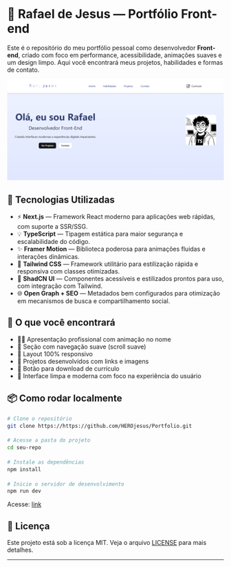 
# 🚀 Rafael de Jesus — Portfólio Front-end

Este é o repositório do meu portfólio pessoal como desenvolvedor **Front-end**, criado com foco em performance, acessibilidade, animações suaves e um design limpo. Aqui você encontrará meus projetos, habilidades e formas de contato.

![Preview do Portfólio](./public/img/portifolio.png) <!-- Altere para o path correto da sua imagem -->

## 🔧 Tecnologias Utilizadas

- ⚡ **Next.js** — Framework React moderno para aplicações web rápidas, com suporte a SSR/SSG.
- 💡 **TypeScript** — Tipagem estática para maior segurança e escalabilidade do código.
- ✨ **Framer Motion** — Biblioteca poderosa para animações fluidas e interações dinâmicas.
- 🎨 **Tailwind CSS** — Framework utilitário para estilização rápida e responsiva com classes otimizadas.
- 🧩 **ShadCN UI** — Componentes acessíveis e estilizados prontos para uso, com integração com Tailwind.
- 🌐 **Open Graph + SEO** — Metadados bem configurados para otimização em mecanismos de busca e compartilhamento social.

## 🧠 O que você encontrará

- 👨‍💻 Apresentação profissional com animação no nome
- 🔗 Seção com navegação suave (scroll suave)
- 📱 Layout 100% responsivo
- 📂 Projetos desenvolvidos com links e imagens
- 📄 Botão para download de currículo
- 🧼 Interface limpa e moderna com foco na experiência do usuário

## 📦 Como rodar localmente

```bash
# Clone o repositório
git clone https://https://github.com/HEROjesus/Portfolio.git

# Acesse a pasta do projeto
cd seu-repo

# Instale as dependências
npm install

# Inicie o servidor de desenvolvimento
npm run dev
````

Acesse: [link](https://portifolio-omega-sandy-22.vercel.app/)

## 📄 Licença

Este projeto está sob a licença MIT. Veja o arquivo [LICENSE](./LICENSE) para mais detalhes.

---
